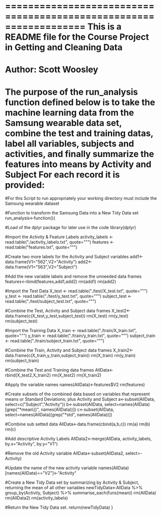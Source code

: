 ==================================================================
This is a README file for the Course Project in Getting and Cleaning Data
==================================================================
Author: Scott Woosley
==================================================================
The purpose of the run_analysis function defined below is to take the machine learning data from the Samsung wearable data set,
combine the test and training datas, label all variables, subjects and activities, and finally summarize the features into means by Activity and Subject
For each record it is provided:
======================================

#For this Script to run appropriately your working directory must include the Samsung wearable dataset

#Function to transform the Samsung Data into a New Tidy Data set
run_analysis<-function(){

#Load of the dplyr package for later use in the code
library(dplyr)

#Import the Activity & Feature Labels 
activity_labels <- read.table("./activity_labels.txt", quote="\"")
features <- read.table("features.txt", quote="\"")

#Create two more labels for the Activity and Subject variables
add1<-data.frame(V1="562",V2="Activity")
add2<-data.frame(V1="563",V2="Subject")

#Add the new variable labels and remove the unneeded data frames
features<-rbind(features,add1,add2)
rm(add1)
rm(add2)

#Import the Test Data
X_test <- read.table("./test/X_test.txt", quote="\"")
y_test <- read.table("./test/y_test.txt", quote="\"")
subject_test <- read.table("./test/subject_test.txt", quote="\"")

#Combine the Test, Activity and Subject data frames
X_test2<-data.frame(c(X_test,y_test,subject_test))
rm(X_test)
rm(y_test)
rm(subject_test)

#Import the Training Data
X_train <- read.table("./train/X_train.txt", quote="\"")
y_train <- read.table("./train/y_train.txt", quote="\"")
subject_train <- read.table("./train/subject_train.txt", quote="\"")

#Combine the Train, Activity and Subject data frames
X_train2<-data.frame(c(X_train,y_train,subject_train))
rm(X_train)
rm(y_train)
rm(subject_train)

#Combine the Test and Training data frames
AllData<-rbind(X_test2,X_train2)
rm(X_test2)
rm(X_train2)

#Apply the variable names
names(AllData)<-features$V2
rm(features)

#Create subsets of the combined data based on variables that represent means or Standard Deviations; plus Activity and Subject
a<-subset(AllData, select=c("Subject","Activity"))
b<-subset(AllData, select=names(AllData)[grep("*mean\\()", names(AllData))])
c<-subset(AllData, select=names(AllData)[grep("*std", names(AllData))])

#Combine sub setted data
AllData<-data.frame(cbind(a,b,c))
rm(a)
rm(b)
rm(c)

#Add descriptive Activity Labels
AllData2<-merge(AllData, activity_labels, by.x="Activity", by.y="V1")

#Remove the old Activity variable
AllData<-subset(AllData2, select=-Activity)

#Update the name of the new activity variable
names(AllData)[names(AllData)=="V2"]<-"Activity"

#Create a New Tidy Data set by summarizing by Activity & Subject, returning the mean of all other variables
newTidyData<-AllData %>% 
  group_by(Activity, Subject) %>% 
  summarise_each(funs(mean))
rm(AllData)
rm(AllData2)
rm(activity_labels)  

#Return the New Tidy Data set.
return(newTidyData)
}

